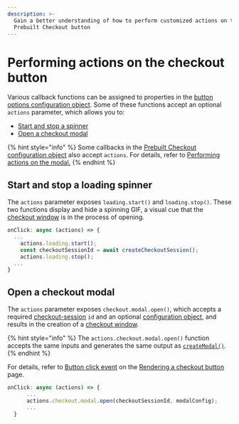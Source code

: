 ```yaml
---
description: >-
  Gain a better understanding of how to perform customized actions on the
  Prebuilt Checkout button
---
```


# Performing actions on the checkout button

Various callback functions can be assigned to properties in the [button options configuration object](./#button-options). Some of these functions accept an optional `actions` parameter, which allows you to:

* [Start and stop a spinner](performing-actions-on-the-checkout-button.md#start-and-stop-a-loading-spinner)
* [Open a checkout modal](performing-actions-on-the-checkout-button.md#open-a-checkout-modal)

{% hint style="info" %}
Some callbacks in the [Prebuilt Checkout configuration object](../configuring-prebuilt-checkout/) also accept `actions`. For details, refer to [Performing actions on the modal.](../configuring-prebuilt-checkout/performing-actions.md)&#x20;
{% endhint %}

## Start and stop a loading spinner

The `actions` parameter exposes `loading.start()` and `loading.stop()`. These two functions display and hide a spinning GIF, a visual cue that the [checkout window](../../../../integration-options/low-code-checkouts/drop-in-checkout.md#drop-in-checkout-modal-window) is in the process of opening. &#x20;

```javascript
onClick: async (actions) => {
  ...
    actions.loading.start();
    const checkoutSessionId = await createCheckoutSession();
    actions.loading.stop();
  ...
}
```

## Open a checkout modal

The `actions` parameter exposes `checkout.modal.open()`, which accepts a required [checkout-session](../../../digital-river-api-reference/checkout-sessions.md) `id` and an optional [configuration object](../configuring-prebuilt-checkout/), and results in the creation of a [checkout window](../../../../integration-options/low-code-checkouts/drop-in-checkout.md#drop-in-checkout-modal-window).

{% hint style="info" %}
The `actions.checkout.modal.open()` function accepts the same inputs and generates the same output as [`createModal()`](../#create-an-instance-of-the-checkout-modal).
{% endhint %}

For details, refer to [Button click event](./#button-click-event) on the [Rendering a checkout button](./) page.

```javascript
onClick: async (actions) => {
      ...
      actions.checkout.modal.open(checkoutSessionId, modalConfig);
      ...
  }
```
